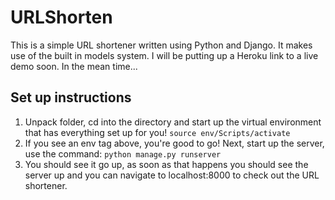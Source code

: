 # URLShorten

This is a simple URL shortener written using Python and Django. It makes use of the built in models system. I will be putting up a Heroku link to a live demo soon. In the mean time...

## Set up instructions
1. Unpack folder, cd into the directory and start up the virtual environment that has everything set up for you! 
`source env/Scripts/activate`
2. If you see an env tag above, you're good to go! Next, start up the server, use the command:
`python manage.py runserver`
3. You should see it go up, as soon as that happens you should see the server up and you can navigate to localhost:8000 to check out the URL shortener. 
